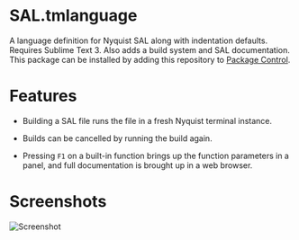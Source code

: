 # SAL.tmlanguage

A language definition for Nyquist SAL along with indentation defaults. Requires Sublime Text 3. Also adds a build system and SAL documentation. This package can be installed by adding this repository to [Package Control](https://packagecontrol.io/).

# Features

  * Building a SAL file runs the file in a fresh Nyquist terminal instance.
  
  * Builds can be cancelled by running the build again.
  
  * Pressing `F1` on a built-in function brings up the function parameters in a panel, and full documentation is brought up in a web browser.
  

# Screenshots

![Screenshot](https://github.com/z153/SALSyntax/raw/master/screenshot.png)

